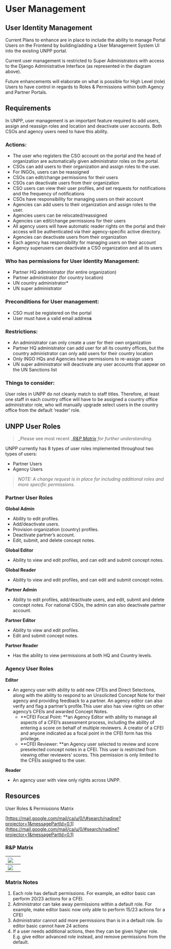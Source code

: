 # User Management

## User Identity Management

Current Plans to enhance are in place to include the ability to manage Portal Users on the Frontend by building/adding a User Management System UI into the existing UNPP portal.

Current user management is restricted to Super Administrators with access to the Django Administrative Interface \(as represented in the diagram above\).

Future enhancements will elaborate on what is possible for High Level \(role\) Users to have control in regards to Roles & Permissions within both Agency and Partner Portals.

## Requirements

In UNPP, user management is an important feature required to add users, assign and reassign roles and location and deactivate user accounts. Both CSOs and agency users need to have this ability.

### Actions:

* The user who registers the CSO account on the portal and the head of organization are automatically given administrator roles on the portal.
* CSOs can add users to their organization and assign roles to the user.
* For INGOs, users can be reassigned
* CSOs can edit/change permissions for their users
* CSOs can deactivate users from their organization
* CSO users can view their user profiles, and set requests for notifications and the frequency of notifications
* CSOs have responsibility for managing users on their account
* Agencies can add users to their organization and assign roles to the user.
* Agencies users can be relocated/reassigned
* Agencies can edit/change permissions for their users
* All agency users will have automatic reader rights on the portal and their access will be authenticated via their agency-specific active directory.
* Agencies can deactivate users from their organization
* Each agency has responsibility for managing users on their account
* Agency superusers can deactivate a CSO organization and all its users

### Who has permissions for User Identity Management:

* Partner HQ administrator \(for entire organization\)
* Partner administrator \(for country location\)
* UN country administrator\*
* UN super administrator

### Preconditions for User management:

* CSO must be registered on the portal
* User must have a valid email addres**s**

### **Restrictions:**

* An administrator can only create a user for their own organization
* Partner HQ administrator can add user for all its country offices, but the country administrator can only add users for their country location
* Only INGO HQs and Agencies have permissions to re-assign users
* UN super administrator will deactivate any user accounts that appear on the UN Sanctions list

### Things to consider:

User roles in UNPP do not cleanly match to staff titles. Therefore, at least one staff in each country office will have to be assigned a country office administrator role, who will manually upgrade select users in the country office from the default ‘reader’ role.

## UNPP User Roles

> _Please see most recent _[_R&P Matrix_](https://docs.google.com/spreadsheets/d/1uvAPFPDQr2gW6-w0Tn5qUoR33z_U1M9bUFrm2W5FtVw/edit?usp=sharing) _for further understanding._

UNPP currently has 8 types of user roles implemented throughout two types of users:

* Partner Users
* Agency Users

> _NOTE: A change request is in place for including additional roles and more specific permissions._



### Partner User Roles

**Global Admin**

* Ability to edit profiles.
* Add/deactivate users. 
* Provision organization \(country\) profiles.
* Deactivate partner’s account.
* Edit, submit, and delete concept notes.

**Global Editor**

* Ability to view and edit profiles, and can edit and submit concept notes.

**Global Reader**

* Ability to view and edit profiles, and can edit and submit concept notes.

**Partner Admin**

* Ability to edit profiles, add/deactivate users, and edit, submit and delete concept notes. For national CSOs, the admin can also deactivate partner account.

**Partner Editor**

* Ability to view and edit profiles.
* Edit and submit concept notes.

**Partner Reader**

* Has the ability to view permissions at both HQ and Country levels.

### Agency User Roles

**Editor**

* An agency user with ability to add new CFEIs and Direct Selections, along with the ability to respond to an Unsolicited Concept Note for their agency and providing feedback  to a partner. An agency editor can also verify and flag a partner’s profile.This user also has  view rights on other agency’s CFEIs and awarded Concept Notes.
  * **CFEI Focal Point: **an Agency Editor with ability to manage all aspects of a CFEI’s assessment process, including the ability of entering a score on behalf of multiple reviewers. A creator of a CFEI and anyone indicated as a focal point in the CFEI form has this privilege.
  * **CFEI Reviewer: **an Agency user  selected to review and score preselected concept notes in a CFEI. This user is restricted from viewing other reviewers’ scores. This permission is only limited to the CFEIs assigned to the user.

**Reader**

* An agency user with view only rights across UNPP.

## Resources

User Roles & Permissions Matrix

[https://mail.google.com/mail/ca/u/0/\#search/nadine?projector=1&messagePartId=0.1](https://mail.google.com/mail/ca/u/0/#search/nadine?projector=1&messagePartId=0.1)

### R&P Matrix

| ![](../.gitbook/assets/randp-matrix.png) |  |
| --- | --- |
| ![](../.gitbook/assets/feature-permission%20%281%29.png) |  |

### Matrix Notes

1. Each role has default permissions. For example, an editor basic can perform 20/23 actions for a CFEI.
2. Administrator can take away permissions within a default role. For example, make editor basic now only able to perform 15/23 actions for a CFEI
3. Administrator cannot add more permissions than is in a default role. So editor basic cannot have 24 actions
4. If a user needs additional actions, then they can be given higher role. E.g. give editor advanced role instead, and remove permissions from the default.

